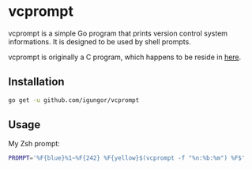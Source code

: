 # vcprompt

vcprompt is a simple Go program that prints version control system informations. It is designed to
be used by shell prompts.

vcprompt is originally a C program, which happens to be reside in
[here](http://hg.gerg.ca/vcprompt/).

## Installation

```sh
go get -u github.com/igungor/vcprompt
```

## Usage

My Zsh prompt:

```sh
PROMPT='%F{blue}%1~%F{242} %F{yellow}$(vcprompt -f "%n:%b:%m") %F$'
```
